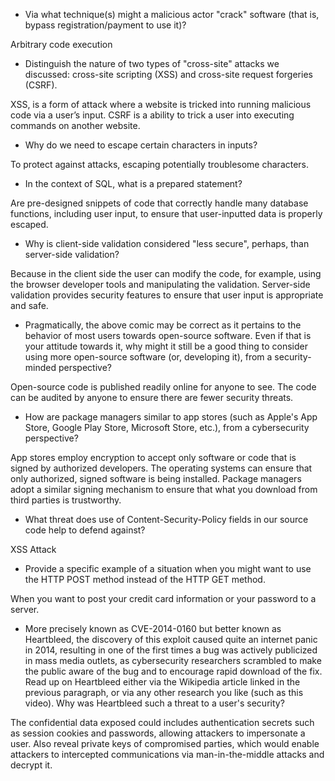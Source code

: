 - Via what technique(s) might a malicious actor "crack" software (that is, bypass registration/payment to use it)?

Arbitrary code execution

- Distinguish the nature of two types of "cross-site" attacks we discussed: cross-site scripting (XSS) and cross-site request forgeries (CSRF).

XSS, is a form of attack where a website is tricked into running malicious code via a user’s input. CSRF is a ability to trick a user into executing commands on another website.

- Why do we need to escape certain characters in inputs?

To protect against attacks, escaping potentially troublesome characters.

- In the context of SQL, what is a prepared statement?

Are pre-designed snippets of code that correctly handle many database functions, including user input, to ensure that user-inputted data is properly escaped.

- Why is client-side validation considered "less secure", perhaps, than server-side validation?

Because in the client side the user can modify the code, for example, using the browser developer tools and manipulating the validation. Server-side validation provides security features to ensure that user input is appropriate and safe.

- Pragmatically, the above comic may be correct as it pertains to the behavior of most users towards open-source software. Even if that is your attitude towards it, why might it still be a good thing to consider using more open-source software (or, developing it), from a security-minded perspective? 

Open-source code is published readily online for anyone to see. The code can be audited by anyone to ensure there are fewer security threats.

- How are package managers similar to app stores (such as Apple's App Store, Google Play Store, Microsoft Store, etc.), from a cybersecurity perspective?

App stores employ encryption to accept only software or code that is signed by authorized developers. The operating systems can ensure that only authorized, signed software is being installed. Package managers adopt a similar signing mechanism to ensure that what you download from third parties is trustworthy.

- What threat does use of Content-Security-Policy fields in our source code help to defend against?

XSS Attack

- Provide a specific example of a situation when you might want to use the HTTP POST method instead of the HTTP GET method.

When you want to post your credit card information or your password to a server.

- More precisely known as CVE-2014-0160 but better known as Heartbleed, the discovery of this exploit caused quite an internet panic in 2014, resulting in one of the first times a bug was actively publicized in mass media outlets, as cybersecurity researchers scrambled to make the public aware of the bug and to encourage rapid download of the fix.
Read up on Heartbleed either via the Wikipedia article linked in the previous paragraph, or via any other research you like (such as this video).
Why was Heartbleed such a threat to a user's security?

The confidential data exposed could includes authentication secrets such as session cookies and passwords, allowing attackers to impersonate a user. Also reveal private keys of compromised parties, which would enable attackers to intercepted communications via man-in-the-middle attacks and decrypt it.
